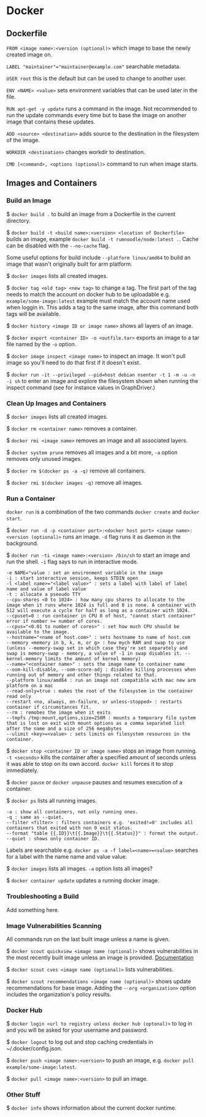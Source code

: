 # Docker

## Dockerfile

`FROM <image name>:<version (optional)>` which image to base the newly created image on.

`LABEL "maintainer"="maintainer@example.com"` searchable metadata.

`USER root` this is the default but can be used to change to another user.

`ENV <NAME> <value>` sets environment variables that can be used later in the file.

`RUN apt-get -y update` runs a command in the image. Not recommended to run the update commands every time but to base the image on another image that contains these updates.

`ADD <source> <destination>` adds source to the destination in the filesystem of the image.

`WORKDIR <destination>` changes workdir to destination.

`CMD [<command>, <options (optional)>` command to run when image starts.

## Images and Containers

### Build an Image

$ `docker build .` to build an image from a Dockerfile in the current directory.

$ `docker build -t <build name>:<version> <location of Dockerfile>` builds an image, example `docker build -t rumnoodle/node:latest .`. Cache can be disabled with the `--no-cache` flag.

Some useful options for build include `--platform linux/amd64` to build an image that wasn't originally built for arm platform.

$ `docker images` lists all created images.

$ `docker tag <old tag> <new tag>` to change a tag. The first part of the tag needs to match the account on docker hub to be uploadable e.g. `example/some-image:latest` example must match the account name used when loggin in. This adds a tag to the same image, after this command both tags will be available.

$ `docker history <image ID or image name>` shows all layers of an image.

$ `docker export <container ID> -o <outfile.tar>` exports an image to a tar file named by the `-o` option.

$ `docker image inspect <image name>` to inspect an image. It won't pull image so you'll need to do that first if it doesn't exist.

$ `docker run -it --privileged --pid=host debian nsenter -t 1 -m -u -n -i sh` to enter an image and explore the filesystem shown when running the inspect command (see for instance values in GraphDriver.)

### Clean Up Images and Containers

$ `docker images` lists all created images.

$ `docker rm <container name>` removes a container.

$ `docker rmi <image name>` removes an image and all associated layers.

$ `docker system prune` removes all images and a bit more, `-a` option removes only unused images.

$ `docker rm $(docker ps -a -q)` remove all containers.

$ `docker rmi $(docker images -q)` remove all images.

### Run a Container

`docker run` is a combination of the two commands `docker create` and `docker start`.

$ `docker run -d -p <container port>:<docker host port> <image name>:<version (optional)>` runs an image. `-d` flag runs it as daemon in the background.

$ `docker run -ti <image name>:<version> /bin/sh` to start an image and run the shell. `-i` flag says to run in interactive mode.

```
-e NAME="value : set an environment variable in the image
-i : start interactive session, keeps STDIN open
-l <label name>="<label value>" : sets a label with label of label name and value of label value
-t : allocate a pseoudo TTY
--cpu-shares <0 to 1024> : how many cpu shares to allocate to the image when it runs where 1024 is full and 0 is none. A container with 512 will execute a cycle for half as long as a container with 1024.
--cpuset=0 : run container in CPU 0 of host, "cannot start container" error if number >= number of cores.
--cpus="<0.01 to number of cores>" : set how much CPU should be available to the image.
--hostname="<name of host.com>" : sets hostname to name of host.com
--memory <memory in b, k, m, or g> : how mych RAM and swap to use (unless --memory-swap set in which case they're set separately and swap is memory-swap - memory, a value of -1 in swap disables it. --kernel-memory limits the amount of kernel memory)
--name="<container name>" : sets the image name to container name
--oom-kill-disable, --oom-score-adj : disables killing processes when running out of memory and other things related to that.
--platform linux/amd64 : run an image not compatible with mac new arm platform on a mac
--read-only=true : makes the root of the filesystem in the container read only
--restart <no, always, on-failure, or unless-stopped> : restarts container if circumstances fit.
--rm : remobes the image when it exits
--tmpfs /tmp:mount,options,size=256M : mounts a temporary file system that is lost on exit with mount options as a comma separated list after the name and a size of 256 megabytes
--ulimit <key>=<value> : sets limits on filesystem resources in the container.
```

$ `docker stop <container ID or image name>` stops an image from running. `-t <seconds>` kills the container after a specified amount of seconds unless it was able to stop on its own accord. `docker kill` forces it to stop immediately.

$ `docker pause` or `docker unpause` pauses and resumes execution of a container.

$ `docker ps` lists all running images. 

```
-a : show all containers, not only running ones.
-q : same as --quiet.
--filter <filter> : filters containers e.g. 'exited!=0' includes all containers that exited with non 0 exit status.
--format "table {{.ID}}\t{{.Image}}\t{{.Status}}" : format the output.
--quiet : shows only container ID.
```

Labels are searchable e.g. `docker ps -a -f label=<name>=<value>` searches for a label with the name name and value value.

$ `docker images` lists all images. `-a` option lists all images?

$ `docker container update` updates a running docker image.

### Troubleshooting a Build

Add something here.

### Image Vulnerabilities Scanning

All commands run on the last built image unless a name is given.

$ `docker scout quickview <image name (optional)>` shows vulnerabilities in the most recently built image unless an image is provided. [Documentation](https://docs.docker.com/engine/reference/commandline/scout_quickview/ "Docker scout quickview documentation")

$ `docker scout cves <image name (optional)>` lists vulnerabilities.

$ `docker scout recommendations <image name (optional)>` shows update recommendations for base image. Adding the `--org <organization>` option includes the organization's policy results.


### Docker Hub

$ `docker login <url to registry unless docker hub (optonal)>` to log in and you will be asked for your username and password.

$ `docker logout` to log out and stop caching credentials in ~/.docker/config.json.

$ `docker push <image name>:<version>` to push an image, e.g. `docker pull example/some-image:latest`.

$ `docker pull <image name>:<version>` to pull an image.

### Other Stuff

$ `docker info` shows information about the current docker runtime.
